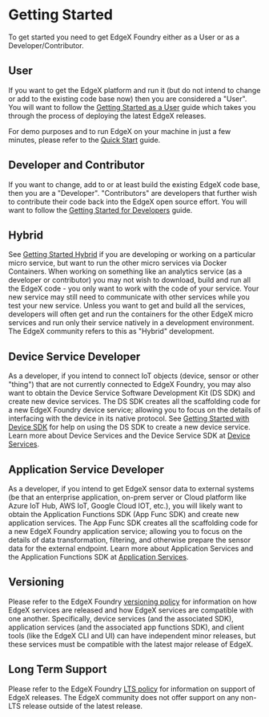 # Getting Started

To get started you need to get EdgeX Foundry either as a User or as a
Developer/Contributor.

## User

If you want to get the EdgeX platform and run it (but do not
intend to change or add to the existing code base now) then you
are considered a "User". You will want to follow the
[Getting Started as a User](./Ch-GettingStartedUsers.md) guide which
takes you through the process of deploying the latest EdgeX releases.

For demo purposes and to run EdgeX on your machine in just a few minutes, please refer to the [Quick Start](./quick-start) guide.

## Developer and Contributor

If you want to change, add to or at least build the existing EdgeX code
base, then you are a "Developer". "Contributors" are
developers that further wish to contribute their code back into the
EdgeX open source effort. You will want to follow the
[Getting Started for Developers](./Ch-GettingStartedDevelopers.md) guide.

## Hybrid

See [Getting Started Hybrid](./Ch-GettingStartedHybrid.md) if you
are developing or working on a particular micro service, but want to run
the other micro services via Docker Containers. When working on
something like an analytics service (as a developer or contributor) you
may not wish to download, build and run all the EdgeX code - you only
want to work with the code of your service. Your new service may still
need to communicate with other services while you test your new service.
Unless you want to get and build all the services, developers will often
get and run the containers for the other EdgeX micro services and run
only their service natively in a development environment. The EdgeX
community refers to this as "Hybrid" development.

## Device Service Developer

As a developer, if you intend to connect IoT objects (device, sensor or
other "thing") that are not currently connected to EdgeX Foundry, you
may also want to obtain the Device Service Software Development Kit (DS
SDK) and create new device services. The DS SDK creates all the
scaffolding code for a new EdgeX Foundry device service; allowing you to
focus on the details of interfacing with the device in its native
protocol. See [Getting Started with Device SDK](./Ch-GettingStartedSDK.md)
for help on using the DS SDK to create a new device service. Learn more
about Device Services and the Device Service SDK at
[Device Services](../microservices/device/Ch-DeviceServices.md).

## Application Service Developer

As a developer, if you intend to get EdgeX sensor data to external
systems (be that an enterprise application, on-prem server or Cloud
platform like Azure IoT Hub, AWS IoT, Google Cloud IOT, etc.), you will
likely want to obtain the Application Functions SDK (App Func SDK) and
create new application services. The App Func SDK creates all the
scaffolding code for a new EdgeX Foundry application service; allowing
you to focus on the details of data transformation, filtering, and
otherwise prepare the sensor data for the external endpoint. Learn more
about Application Services and the Application Functions SDK at
[Application Services](../microservices/application/ApplicationServices.md).

## Versioning

Please refer to the EdgeX Foundry [versioning policy](https://wiki.edgexfoundry.org/pages/viewpage.action?pageId=21823969) for information on how EdgeX services are released and how EdgeX services are compatible with one another.  Specifically, device services (and the associated SDK), application services (and the associated app functions SDK), and client tools (like the EdgeX CLI and UI) can have independent minor releases, but these services must be compatible with the latest major release of EdgeX.

## Long Term Support

Please refer to the EdgeX Foundry [LTS policy](https://wiki.edgexfoundry.org/display/FA/Long+Term+Support) for information on support of EdgeX releases. The EdgeX community does not offer support on any non-LTS release outside of the latest release.